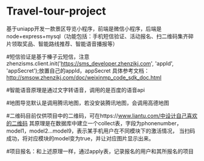 # Travel-tour-project
基于uniapp开发一款景区导览小程序，前端是微信小程序，后端是node+express+mysql（功能包括：手机短信验证、活动报名、扫二维码集齐碎片领取奖品、智能路线推荐、智能语音播报等）

#短信验证是基于榛子云短信，注意zhenzisms.client.init('https://sms_developer.zhenzikj.com', 'appId', 'appSecret');放置自己的appId，appSecret
具体参考文档：
http://smsow.zhenzikj.com/doc/weixinmp_code_sdk_doc.html

#智能语音原理是通过文字转语音，调用的是百度的语音api

#地图导览默认是调用腾讯地图，若没安装腾讯地图，会调用高德地图

#二维码目前仅供项目中的二维码，可在https://www.liantu.com/中设计自己喜欢的二维码
其原理是在数据库中建立一个collect表，字段为phonenumber，model1，model2...model9，表示某手机用户在不同模块下的激活情况，
当扫码成功，将对应模块的model变为true，并让对应图片显示出来。

#项目报名：和上述原理一样，通过apply表，记录报名的用户和其所报名的项目


